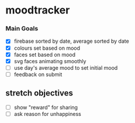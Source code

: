 moodtracker
===========

### Main Goals

- [x] firebase sorted by date, average sorted by date
- [x] colours set based on mood
- [x] faces set based on mood
- [x] svg faces animating smoothly
- [ ] use day's average mood to set initial mood
- [ ] feedback on submit

## stretch objectives
- [ ] show "reward" for sharing
- [ ] ask reason for unhappiness